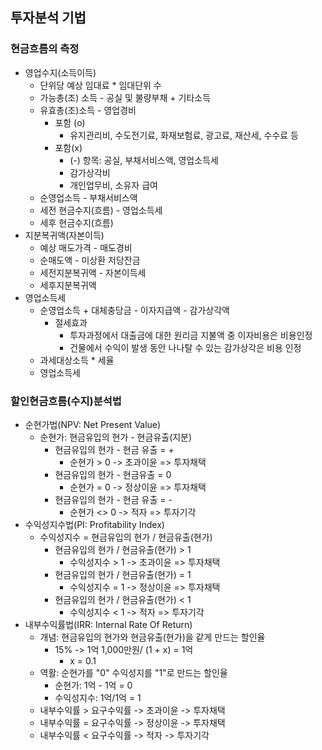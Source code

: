 ## 투자분석 기법
### 현금흐름의 측정
- 영업수지(소득이득)
    - 단위당 예상 임대료 * 임대단위 수
    - 가능총(조) 소득 - 공실 및 불량부채 + 기타소득
    - 유효총(조)소득 - 영업경비
        - 포함 (o)
            - 유지관리비, 수도전기료, 화재보험료, 광고료, 재산세, 수수료 등
        - 포함(x)
            - (-) 항목: 공실, 부채서비스액, 영업소득세
            - 감가상각비
            - 개인업무비, 소유자 급여
    - 순영업소득 - 부채서비스액
    - 세전 현금수지(흐름) - 영업소득세
    - 세후 현금수지(흐름)
- 지분복귀액(자본이득)
    - 예상 매도가격 - 매도경비
    - 순매도액 - 미상환 저당잔금
    - 세전지분복귀액 - 자본이득세
    - 세후지분복귀액
- 영업소득세
    - 순영업소득 + 대체충당금 - 이자지급액 - 감가상각액
        - 절세효과
            - 투자과정에서 대출금에 대한 원리금 지불액 중 이자비용은 비용인정
            - 건물에서 수익이 발생 동안 나나탈 수 있는 감가상각은 비용 인정
    - 과세대상소득 * 세율
    - 영업소득세
### 할인현금흐름(수지)분석법
- 순현가법(NPV: Net Present Value)
    - 순현가: 현금유입의 현가 - 현금유출(지분)
        - 현금유입의 현가 - 현금 유출 = +
            - 순현가 > 0 -> 초과이윤 => 투자채택
        - 현금유입의 현가 - 현금유출 = 0 
            - 순현가 = 0 -> 정상이윤 => 투자채택
        - 현금유입의 현가 - 현금 유출 = -
            - 순현가 <> 0 -> 적자 => 투자기각
- 수익성지수법(PI: Profitability Index)
    - 수익성지수 = 현금유입의 현가 / 현금유출(현가)
        - 현금유입의 현가 / 현금유출(현가) > 1 
            - 수익성지수 > 1 -> 초과이윤 => 투자채택
        - 현금유입의 현가 / 현금유출(현가) = 1
            - 수익성지수 = 1 -> 정상이윤 => 투자채택
        - 현금유입의 현가 / 현금유출(현가) < 1
            - 수익성지수 < 1 -> 적자 => 투자기각
- 내부수익률법(IRR: Internal Rate Of Return)
    - 개념: 현금유입의 현가와 현금유출(현가)을 같게 만드는 할인율
        - 15% -> 1억 1,000만원/ (1 + x) = 1억
            - x = 0.1
    - 역활: 순현가를 "0" 수익성지를 "1"로 만드는 할인율
        - 순현가: 1억 - 1억 = 0
        - 수익성지수: 1억/1억 = 1
    - 내부수익률 > 요구수익률 -> 초과이윤 -> 투자채택
    - 내부수익률 = 요구수익률 -> 정상이윤 -> 투자채택
    - 내부수익률 < 요구수익률 -> 적자 -> 투자기각